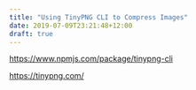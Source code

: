 ```yaml
---
title: "Using TinyPNG CLI to Compress Images"
date: 2019-07-09T23:21:48+12:00
draft: true
---
```


https://www.npmjs.com/package/tinypng-cli

https://tinypng.com/

